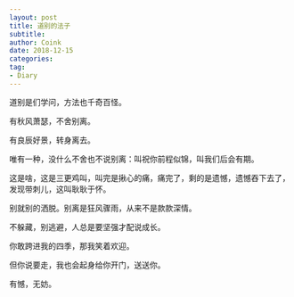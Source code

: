 ```yaml
---
layout: post
title: 道别的法子
subtitle: 
author: Coink
date: 2018-12-15
categories:
tag:
- Diary
---
```




道别是们学问，方法也千奇百怪。



有秋风萧瑟，不舍别离。



有良辰好景，转身离去。



唯有一种，没什么不舍也不说别离：叫祝你前程似锦，叫我们后会有期。



这是啥，这是三更鸡叫，叫完是揪心的痛，痛完了，剩的是遗憾，遗憾吞下去了，发现带刺儿，这叫耿耿于怀。



别就别的洒脱。别离是狂风骤雨，从来不是款款深情。



不躲藏，别逃避，人总是要坚强才配说成长。



你敢跨进我的四季，那我笑着欢迎。



但你说要走，我也会起身给你开门，送送你。



有憾，无妨。



